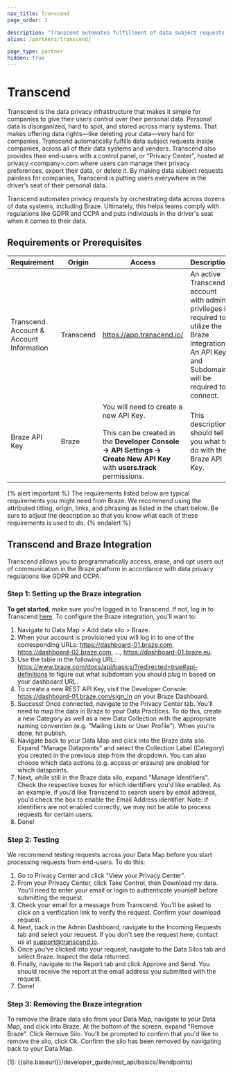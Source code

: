 ```yaml
---
nav_title: Transcend
page_order: 1

description: "Transcend automates fulfillment of data subject requests by orchestrating data across dozens of data systems, including Braze."
alias: /partners/transcend/

page_type: partner
hidden: true
---
```


# Transcend

Transcend is the data privacy infrastructure that makes it simple for companies to give their users control over their personal data. Personal data is disorganized, hard to spot, and stored across many systems. That makes offering data rights—like deleting your data—very hard for companies. Transcend automatically fulfills data subject requests inside companies, across all of their data systems and vendors. Transcend also provides their end-users with a control panel, or “Privacy Center”, hosted at privacy.\<company\>.com where users can manage their privacy preferences, export their data, or delete it. By making data subject requests painless for companies, Transcend is putting users everywhere in the driver’s seat of their personal data.

Transcend automates privacy requests by orchestrating data across dozens of data systems, including Braze. Ultimately, this helps teams comply with regulations like GDPR and CCPA and puts individuals in the driver's seat when it comes to their data.

## Requirements or Prerequisites

| Requirement | Origin | Access | Description |
|---|---|---|---|
| Transcend Account & Account Information | Transcend | https://app.transcend.io/ | An active Transcend account with admin privileges is required to utilize the Braze integration. An API Key and Subdomain will be required to connect.
| Braze API Key | Braze | You will need to create a new API Key.<br><br>This can be created in the __Developer Console -> API Settings -> Create New API Key__ with __users.track__ permissions. | This description should tell you what to do with the Braze API Key. |

{% alert important %}
The requirements listed below are typical requirements you might need from Braze. We recommend using the attributed titling, origin, links, and phrasing as listed in the chart below. Be sure to adjust the description so that you know what each of these requirements is used to do.
{% endalert %}

## Transcend and Braze Integration

Transcend allows you to programmatically access, erase, and opt users out of communication in the Braze platform in accordance with data privacy regulations like GDPR and CCPA.

### Step 1: Setting up the Braze integration

__To get started__, make sure you're logged in to Transcend. If not, log in to Transcend [here](https://app.transcend.io/login "Transcend Admin Dashboard - Login"). To configure the Braze integration, you'll want to:

1. Navigate to Data Map > Add data silo > Braze.
2. When your account is provisioned you will log in to one of the corresponding URLs: https://dashboard-01.braze.com, https://dashboard-02.braze.com, ...,  https://dashboard-01.braze.eu.
3. Use the table in the following URL: https://www.braze.com/docs/api/basics/?redirected=true#api-definitions to figure out what subdomain you should plug in based on your dashboard URL.
4. To create a new REST API Key, visit the Developer Console: https://dashboard-01.braze.com/sign_in on your Braze Dashboard.
5. Success! Once connected, navigate to the Privacy Center tab. You'll need to map the data in Braze to your Data Practices. To do this, create a new Category as well as a new Data Collection with the appropriate naming convention (e.g. "Mailing Lists or User Profile"). When you're done, hit publish.
6. Navigate back to your Data Map and click into the Braze data silo. Expand "Manage Datapoints" and select the Collection Label (Category) you created in the previous step from the dropdown. You can also choose which data actions (e.g. access or erasure) are enabled for which datapoints.
7. Next, while still in the Braze data silo, expand "Manage Identifiers". Check the respective boxes for which identifiers you'd like enabled. As an example, if you'd like Transcend to search users by email address, you'd check the box to enable the Email Address identifier. Note: if identifiers are not enabled correctly, we may not be able to process requests for certain users.
8. Done!

### Step 2: Testing

We recommend testing requests across your Data Map before you start processing requests from end-users. To do this:

1. Go to Privacy Center and click "View your Privacy Center".
2. From your Privacy Center, click Take Control, then Download my data. You'll need to enter your email or login to authenticate yourself before submitting the request.
3. Check your email for a message from Transcend. You'll be asked to click on a verification link to verify the request. Confirm your download request.
4. Next, back in the Admin Dashboard, navigate to the Incoming Requests tab and select your request. If you don't see the request here, contact us at support@transcend.io.
5. Once you've clicked into your request, navigate to the Data Silos tab and select Braze. Inspect the data returned.
6. Finally, navigate to the Report tab and click Approve and Send. You should receive the report at the email address you submitted with the request.
7. Done!

### Step 3: Removing the Braze integration

To remove the Braze data silo from your Data Map, navigate to your Data Map, and click into Braze. At the bottom of the screen, expand "Remove Braze". Click Remove Silo. You'll be prompted to confirm that you'd like to remove the silo, click Ok. Confirm the silo has been removed by navigating back to your Data Map.

[1]: {{site.baseurl}}/developer_guide/rest_api/basics/#endpoints)
